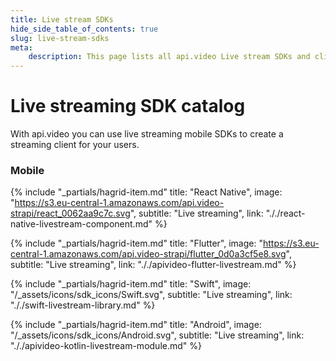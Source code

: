```yaml
---
title: Live stream SDKs
hide_side_table_of_contents: true
slug: live-stream-sdks
meta: 
    description: This page lists all api.video Live stream SDKs and client libraries for React Native, Flutter, Swift, and Android.
---
```


Live streaming SDK catalog
==================

With api.video you can use live streaming mobile SDKs to create a streaming client for your users.

### Mobile
<div class="hagrid">

{% include "_partials/hagrid-item.md" title: "React Native", image: "https://s3.eu-central-1.amazonaws.com/api.video-strapi/react_0062aa9c7c.svg", subtitle: "Live streaming",  link: "././react-native-livestream-component.md" %}

{% include "_partials/hagrid-item.md" title: "Flutter", image: "https://s3.eu-central-1.amazonaws.com/api.video-strapi/flutter_0d0a3cf5e8.svg", subtitle: "Live streaming",  link: "././apivideo-flutter-livestream.md" %}

{% include "_partials/hagrid-item.md" title: "Swift", image: "/_assets/icons/sdk_icons/Swift.svg", subtitle: "Live streaming",  link: "././swift-livestream-library.md" %}

{% include "_partials/hagrid-item.md" title: "Android", image: "/_assets/icons/sdk_icons/Android.svg", subtitle: "Live streaming",  link: "././apivideo-kotlin-livestream-module.md" %}

</div>